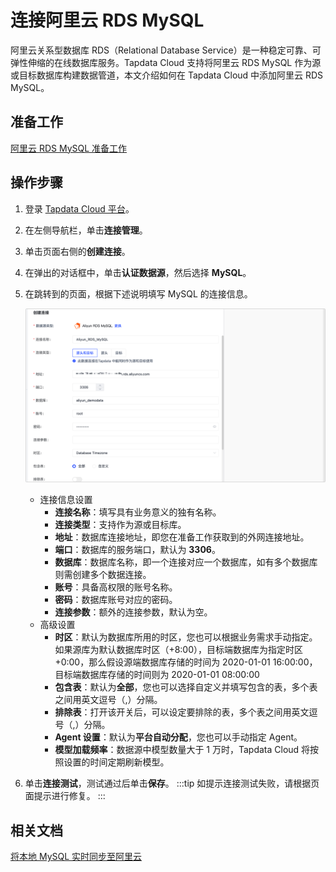 # 连接阿里云 RDS MySQL 

阿里云关系型数据库 RDS（Relational Database Service）是一种稳定可靠、可弹性伸缩的在线数据库服务。Tapdata Cloud 支持将阿里云 RDS MySQL 作为源或目标数据库构建数据管道，本文介绍如何在 Tapdata Cloud 中添加阿里云 RDS MySQL。

## 准备工作

[阿里云 RDS MySQL 准备工作](../../../prerequisites/config-database/alpha/aliyun-rds-for-mysql.md)

## 操作步骤

1. 登录 [Tapdata Cloud 平台](https://cloud.tapdata.net/console/v3/)。

2. 在左侧导航栏，单击**连接管理**。

3. 单击页面右侧的**创建连接**。

4. 在弹出的对话框中，单击**认证数据源**，然后选择 **MySQL**。

5. 在跳转到的页面，根据下述说明填写 MySQL 的连接信息。

   ![连接配置示例](../../../images/aliyun_mysql_connection_settings.png)

   * 连接信息设置
     * **连接名称**：填写具有业务意义的独有名称。
     * **连接类型**：支持作为源或目标库。
     * **地址**：数据库连接地址，即您在准备工作获取到的外网连接地址。
     * **端口**：数据库的服务端口，默认为 **3306**。
     * **数据库**：数据库名称，即一个连接对应一个数据库，如有多个数据库则需创建多个数据连接。
     * **账号**：具备高权限的账号名称。
     * **密码**：数据库账号对应的密码。
     * **连接参数**：额外的连接参数，默认为空。
   * 高级设置
     * **时区**：默认为数据库所用的时区，您也可以根据业务需求手动指定。
       如果源库为默认数据库时区（+8:00），目标端数据库为指定时区+0:00，那么假设源端数据库存储的时间为 2020-01-01 16:00:00，目标端数据库存储的时间则为 2020-01-01 08:00:00
     * **包含表**：默认为**全部**，您也可以选择自定义并填写包含的表，多个表之间用英文逗号（,）分隔。
     * **排除表**：打开该开关后，可以设定要排除的表，多个表之间用英文逗号（,）分隔。
     * **Agent 设置**：默认为**平台自动分配**，您也可以手动指定 Agent。
     * **模型加载频率**：数据源中模型数量大于 1 万时，Tapdata Cloud 将按照设置的时间定期刷新模型。

6. 单击**连接测试**，测试通过后单击**保存**。
   :::tip
   如提示连接测试失败，请根据页面提示进行修复。
   :::



## 相关文档

[将本地 MySQL 实时同步至阿里云](../../../best-practice/mysql-as-source/mysql-to-aliyun.md)

